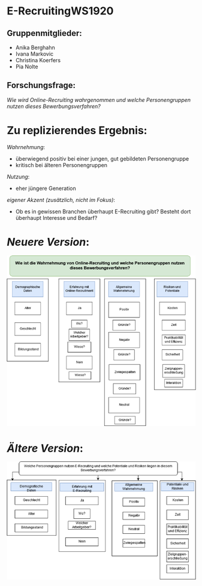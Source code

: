 # E-RecruitingWS1920

## Gruppenmitglieder: 
* Anika Berghahn 
* Ivana Markovic 
* Christina Koerfers 
* Pia Nolte  

## Forschungsfrage: 
_Wie wird Online-Recruiting wahrgenommen und welche Personengruppen nutzen dieses Bewerbungsverfahren?_ 

# Zu replizierendes Ergebnis: 
_Wahrnehmung_: 
* überwiegend positiv bei einer jungen, gut gebildeten Personengruppe
* kritisch bei älteren Personengruppen 

_Nutzung_: 
* eher jüngere Generation 

_eigener Akzent (zusätzlich, nicht im Fokus)_:
* Ob es in gewissen Branchen überhaupt E-Recruiting gibt? Besteht dort überhaupt Interesse und Bedarf? 

# _Neuere Version_:

![Faktorenraum](Images/FaktorenraumE-Recruiting2.png)

# _Ältere Version_:

![Faktorenraum](FaktorenraumE-Recruiting.png) 



